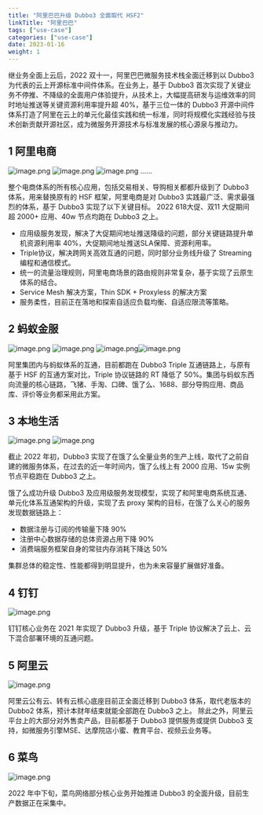 ```yaml
---
title: "阿里巴巴升级 Dubbo3 全面取代 HSF2"
linkTitle: "阿里巴巴"
tags: ["use-case"]
categories: ["use-case"]
date: 2023-01-16
weight: 1
---
```


继业务全面上云后，2022 双十一，阿里巴巴微服务技术栈全面迁移到以 Dubbo3 为代表的云上开源标准中间件体系。在业务上，基于 Dubbo3 首次实现了关键业务不停推、不降级的全面用户体验提升，从技术上，大幅提高研发与运维效率的同时地址推送等关键资源利用率提升超 40%，基于三位一体的 Dubbo3 开源中间件体系打造了阿里在云上的单元化最佳实践和统一标准，同时将规模化实践经验与技术创新贡献开源社区，成为微服务开源技术与标准发展的核心源泉与推动力。
## 1 阿里电商
![image.png](https://intranetproxy.alipay.com/skylark/lark/0/2022/png/54037/1670649639544-2c49fc49-b25e-4fc9-845e-8b377ceba3bc.png#clientId=u31fa6127-23e9-4&crop=0&crop=0&crop=1&crop=1&from=paste&height=66&id=uf434669b&margin=%5Bobject%20Object%5D&name=image.png&originHeight=132&originWidth=204&originalType=binary&ratio=1&rotation=0&showTitle=false&size=13316&status=done&style=none&taskId=u81ec2327-b1f6-43a2-b908-31b91796169&title=&width=102) ![image.png](https://intranetproxy.alipay.com/skylark/lark/0/2022/png/54037/1670649088160-85a607de-4737-4e2d-90b2-49bf5b949332.png#clientId=u31fa6127-23e9-4&crop=0&crop=0&crop=1&crop=1&from=paste&height=81&id=l0QsD&margin=%5Bobject%20Object%5D&name=image.png&originHeight=162&originWidth=308&originalType=binary&ratio=1&rotation=0&showTitle=false&size=61949&status=done&style=none&taskId=ubb9c1593-7f65-4c84-997a-34e8e9b7f47&title=&width=154) ![image.png](https://intranetproxy.alipay.com/skylark/lark/0/2022/png/54037/1670649669327-fe6b77b6-3f34-4a18-b5c6-726729b69331.png#clientId=u31fa6127-23e9-4&crop=0&crop=0&crop=1&crop=1&from=paste&height=74&id=ufc994d2f&margin=%5Bobject%20Object%5D&name=image.png&originHeight=148&originWidth=404&originalType=binary&ratio=1&rotation=0&showTitle=false&size=35362&status=done&style=none&taskId=u2637ee3c-ea26-4a75-9a5c-2be5e913957&title=&width=202) ......

整个电商体系的所有核心应用，包括交易相关、导购相关都都升级到了 Dubbo3 体系，用来替换原有的 HSF 框架，阿里电商是对 Dubbo3 实践最广泛、需求最强烈的体系，基于 Dubbo3 实现了以下关键目标。
2022 618大促、双11 大促期间 超 2000+ 应用、40w 节点均跑在 Dubbo3 之上。

- 应用级服务发现，解决了大促期间地址推送降级的问题，部分关键链路提升单机资源利用率 40%，大促期间地址推送SLA保障、资源利用率。
- Triple协议，解决跨网关高效互通的问题，同时部分业务线升级了 Streaming 编程和通信模式。
- 统一的流量治理规则，阿里电商场景的路由规则非常复杂，基于实现了云原生体系的结合。
- Service Mesh 解决方案，Thin SDK + Proxyless 的解决方案
- 服务柔性，目前正在落地和探索自适应负载均衡、自适应限流等策略。

## 2 蚂蚁金服
![image.png](https://intranetproxy.alipay.com/skylark/lark/0/2022/png/54037/1670648656034-5b9cfafc-899b-400b-9edb-4e6775febba4.png#clientId=u31fa6127-23e9-4&crop=0&crop=0&crop=1&crop=1&from=paste&height=46&id=ub2336156&margin=%5Bobject%20Object%5D&name=image.png&originHeight=66&originWidth=162&originalType=binary&ratio=1&rotation=0&showTitle=false&size=10659&status=done&style=none&taskId=u79c80d75-a418-4b93-b16d-6c46304d343&title=&width=113) ![image.png](https://intranetproxy.alipay.com/skylark/lark/0/2022/png/54037/1670649020622-256254e8-4ef1-43f6-b1c1-a9d29b80bdd1.png#clientId=u31fa6127-23e9-4&crop=0&crop=0&crop=1&crop=1&from=paste&height=57&id=uf2a1d369&margin=%5Bobject%20Object%5D&name=image.png&originHeight=114&originWidth=372&originalType=binary&ratio=1&rotation=0&showTitle=false&size=25430&status=done&style=none&taskId=u685e5a50-cdcc-45d4-9806-f119df0d378&title=&width=186) ![image.png](https://intranetproxy.alipay.com/skylark/lark/0/2022/png/54037/1670649055218-13ba694c-68e6-4e88-b981-a8db546839b0.png#clientId=u31fa6127-23e9-4&crop=0&crop=0&crop=1&crop=1&from=paste&height=59&id=ue3ffce18&margin=%5Bobject%20Object%5D&name=image.png&originHeight=118&originWidth=414&originalType=binary&ratio=1&rotation=0&showTitle=false&size=9958&status=done&style=none&taskId=u25313916-0a19-4b21-a6c1-5da20a95dca&title=&width=207)![image.png](https://intranetproxy.alipay.com/skylark/lark/0/2022/png/54037/1670649088160-85a607de-4737-4e2d-90b2-49bf5b949332.png#clientId=u31fa6127-23e9-4&crop=0&crop=0&crop=1&crop=1&from=paste&height=81&id=ud329ff16&margin=%5Bobject%20Object%5D&name=image.png&originHeight=162&originWidth=308&originalType=binary&ratio=1&rotation=0&showTitle=false&size=61949&status=done&style=none&taskId=ubb9c1593-7f65-4c84-997a-34e8e9b7f47&title=&width=154)

阿里集团内与蚂蚁体系的互通，目前都跑在 Dubbo3 Triple 互通链路上，与原有基于 HSF 的互通方案对比，Triple 协议链路的 RT 降低了 50%。集团与蚂蚁东西向流量的核心链路，飞猪、手淘、口碑、饿了么、1688、部分导购应用、商品库、评价等业务都采用此方案。

## 3 本地生活
![image.png](https://intranetproxy.alipay.com/skylark/lark/0/2022/png/54037/1670648615017-544b873b-4bc3-4e17-8eac-87bf5d42cbf3.png#clientId=u31fa6127-23e9-4&crop=0&crop=0&crop=1&crop=1&from=paste&height=53&id=u397bea65&margin=%5Bobject%20Object%5D&name=image.png&originHeight=106&originWidth=308&originalType=binary&ratio=1&rotation=0&showTitle=false&size=15119&status=done&style=none&taskId=u727184c0-ef5b-4156-91b9-8e927657a98&title=&width=154)  ![image.png](https://intranetproxy.alipay.com/skylark/lark/0/2022/png/54037/1670650306384-a949c14f-191f-4537-b5d5-dc28844ca490.png#clientId=u8f193c04-9173-4&crop=0&crop=0&crop=1&crop=1&from=paste&height=45&id=u0dfaf022&margin=%5Bobject%20Object%5D&name=image.png&originHeight=84&originWidth=272&originalType=binary&ratio=1&rotation=0&showTitle=false&size=20212&status=done&style=none&taskId=u466a9278-caf7-40ad-ba03-d2fb168f83f&title=&width=147)

截止 2022 年初，Dubbo3 实现了在饿了么全量业务的生产上线，取代了之前自建的微服务体系，在过去的近一年时间内，饿了么线上有 2000 应用、15w 实例节点平稳跑在 Dubbo3 之上。

饿了么成功升级 Dubbo3 及应用级服务发现模型，实现了和阿里电商系统互通、单元化体系互通架构的升级，实现了去 proxy 架构的目标，在饿了么关心的服务发现数据链路上：

- 数据注册与订阅的传输量下降 90%
- 注册中心数据存储的总体资源占用下降 90%
- 消费端服务框架自身的常驻内存消耗下降达 50%

集群总体的稳定性、性能都得到明显提升，也为未来容量扩展做好准备。
## 4 钉钉
![image.png](https://intranetproxy.alipay.com/skylark/lark/0/2022/png/54037/1670649135935-0d6804cc-00ca-4acb-a7b3-842377d1a6b0.png#clientId=u31fa6127-23e9-4&crop=0&crop=0&crop=1&crop=1&from=paste&height=57&id=u6203f26b&margin=%5Bobject%20Object%5D&name=image.png&originHeight=114&originWidth=266&originalType=binary&ratio=1&rotation=0&showTitle=false&size=10659&status=done&style=none&taskId=ufd0b0ffa-2aff-4ba9-83c7-764ae24a31a&title=&width=133)

钉钉核心业务在 2021 年实现了 Dubbo3 升级，基于 Triple 协议解决了云上、云下混合部署环境的互通问题。


## 5 阿里云
![image.png](https://intranetproxy.alipay.com/skylark/lark/0/2022/png/54037/1670649159068-ed9ba59b-9e3d-4268-be7e-c327227baa7b.png#clientId=u31fa6127-23e9-4&crop=0&crop=0&crop=1&crop=1&from=paste&height=44&id=u90dcb125&margin=%5Bobject%20Object%5D&name=image.png&originHeight=88&originWidth=216&originalType=binary&ratio=1&rotation=0&showTitle=false&size=7597&status=done&style=none&taskId=ub661eabe-098b-4f30-b213-bd1b8dea581&title=&width=108)

阿里云公有云、转有云核心底座目前正全面迁移到 Dubbo3 体系，取代老版本的 Dubbo2 体系，预计本财年结束就能全部跑在 Dubbo3 之上。
除此之外，阿里云平台上的大部分对外售卖产品，目前都基于 Dubbo3 提供服务或提供 Dubbo3 支持，如微服务引擎MSE、达摩院店小蜜、教育平台、视频云业务等。

## 6 菜鸟
![image.png](https://intranetproxy.alipay.com/skylark/lark/0/2022/png/54037/1670650418063-31eee85d-9e6a-474c-ade7-4a45fc956ae4.png#clientId=u8f193c04-9173-4&crop=0&crop=0&crop=1&crop=1&from=paste&height=64&id=ud036f280&margin=%5Bobject%20Object%5D&name=image.png&originHeight=128&originWidth=290&originalType=binary&ratio=1&rotation=0&showTitle=false&size=13571&status=done&style=none&taskId=u8d7f509c-983a-483b-9fd9-00cf05f65c8&title=&width=145)

2022 年中下旬，菜鸟网络部分核心业务开始推进 Dubbo3 的全面升级，目前生产数据正在采集中。




